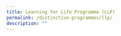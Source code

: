 ```yaml
---
title: Learning for Life Programme (LLP)
permalink: /distinctive-programmes/llp/
description: ""
---
```

